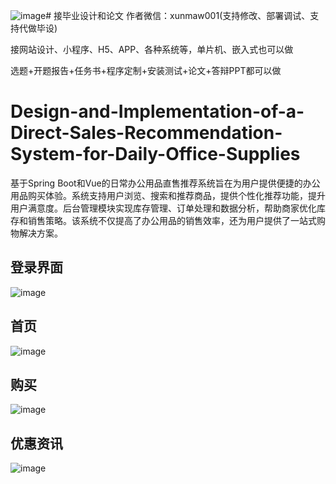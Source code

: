 ![image](https://github.com/user-attachments/assets/10206aef-a35e-4566-8f25-b2e3b15935c0)# 接毕业设计和论文
作者微信：xunmaw001(支持修改、部署调试、支持代做毕设)

接网站设计、小程序、H5、APP、各种系统等，单片机、嵌入式也可以做

选题+开题报告+任务书+程序定制+安装测试+论文+答辩PPT都可以做
# Design-and-Implementation-of-a-Direct-Sales-Recommendation-System-for-Daily-Office-Supplies
基于Spring Boot和Vue的日常办公用品直售推荐系统旨在为用户提供便捷的办公用品购买体验。系统支持用户浏览、搜索和推荐商品，提供个性化推荐功能，提升用户满意度。后台管理模块实现库存管理、订单处理和数据分析，帮助商家优化库存和销售策略。该系统不仅提高了办公用品的销售效率，还为用户提供了一站式购物解决方案。
## 登录界面
![image](https://github.com/user-attachments/assets/0a3f8a10-f7ac-4761-bb0f-95dabb115db4)
## 首页
![image](https://github.com/user-attachments/assets/dd0fb123-084e-424d-bc54-7050972e94e3)
## 购买
![image](https://github.com/user-attachments/assets/7ace9e64-3f9b-49bf-8113-5e6965369dee)
## 优惠资讯
![image](https://github.com/user-attachments/assets/3637278e-1e65-45b4-a83b-2050f0fe7186)
